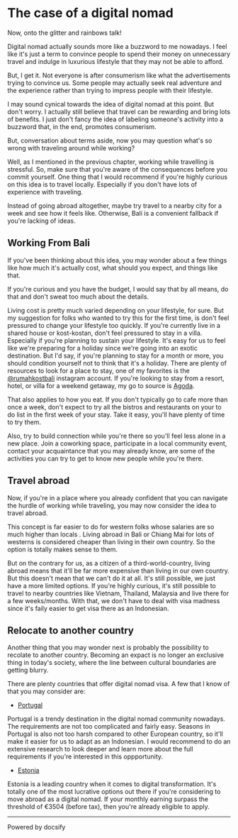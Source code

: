 # The case of a digital nomad

Now, onto the glitter and rainbows talk! 

Digital nomad actually sounds more like a buzzword to me nowadays. I feel like it's just a term to convince people to spend their money on unnecessary travel and indulge in luxurious lifestyle that they may not be able to afford. 

But, I get it. Not everyone is after consumerism like what the advertisements trying to convince us. Some people may actually seek real adventure and the experience rather than trying to impress people with their lifestyle.

I may sound cynical towards the idea of digital nomad at this point. But don't worry. I  actually still believe that travel can be rewarding and bring lots of benefits. I just don't fancy the idea of labeling someone's activity into a buzzword that, in the end, promotes consumerism.

But, conversation about terms aside, now you may question what's so wrong with traveling around while working? 

Well, as I mentioned in the previous chapter, working while travelling is stressful. So, make sure that you're aware of the consequences before you commit yourself. One thing that I would recommend if you're highly curious on this idea is to travel locally. Especially if you don't have lots of experience with traveling. 

Instead of going abroad altogether, maybe try travel to a nearby city for a week and see how it feels like. Otherwise, Bali is a convenient fallback if you're lacking of ideas. 

## Working From Bali

If you've been thinking about this idea, you may wonder about a few things like how much it's actually cost, what should you expect, and things like that. 

If you're curious and you have the budget, I would say that by all means, do that and don't sweat too much about the details. 

Living cost is pretty much varied depending on your lifestyle, for sure. But my suggestion for folks who wanted to try this for the first time, is don't feel pressured to change your lifestyle too quickly. If you're currently live in a shared house or kost-kostan, don't feel pressured to stay in a villa. Especially if you're planning to sustain your lifestyle. It's easy for us to feel like we're preparing for a holiday since we're going into an exotic destination. But I'd say, if you're planning to stay for a month or more, you should condition yourself not to think that it's a holiday. There are plenty of resources to look for a place to stay, one of my favorites is the [@rumahkostbali](https://instagram.com/rumahkostbali) instagram account. If you're looking to stay from a resort, hotel, or villa for a weekend getaway, my go to source is [Agoda](https://www.agoda.com/). 

That also applies to how you eat. If you don't typically go to cafe more than once a week, don't expect to try all the bistros and restaurants on your to do list in the first week of your stay. Take it easy, you'll have plenty of time to try them.

Also, try to build connection while you're there so you'll feel less alone in a new place. Join a coworking space, participate in a local community event, contact your acquaintance that you may already know, are some of the activities you can try to get to know new people while you're there. 

## Travel abroad 

Now, if you're in a place where you already confident that you can navigate the hurdle of working while traveling, you may now consider the idea to travel abroad. 

This concept is far easier to do for western folks whose salaries are so much higher than locals . Living abroad in Bali or Chiang Mai for lots of westerns is considered cheaper than living in their own country. So the option is totally makes sense to them. 

But on the contrary for us, as a citizen of a third-world-country, living abroad means that it'll be far more expensive than living in our own country. But this doesn't mean that we can't do it at all. It's still possible, we just have a more limited options. If you're highly curious, it's still possible to travel to nearby countries like Vietnam, Thailand, Malaysia and live there for a few weeks/months. With that, we don't have to deal with visa madness since it's faily easier to get visa there as an Indonesian. 

## Relocate to another country

Another thing that you may wonder next is probably the possibility to recolate to another country. Becoming an expact is no longer an exclusive thing in today's society, where the line between cultural boundaries are getting blurry. 

There are plenty countries that offer digital nomad visa. A few that I know of that you may consider are: 

- [Portugal](https://imigrante.sef.pt/en/)

Portugal is a trendy destination in the digital nomad community nowadays. The requirements are not too complicated and fairly easy. Seasons in Portugal is also not too harsh compared to other European country, so it'll make it easier for us to adapt as an Indonesian. I would recommend to do an extensive research to look deeper and learn more about the full requirements if you're interested in this oppportunity. 

- [Estonia](https://www.e-resident.gov.ee/nomadvisa/) 

Estonia is a leading country when it comes to digital transformation. It's totally one of the most lucrative options out there if you're considering to move abroad as a digital nomad. If your monthly earning surpass the threshold of €3504 (before tax), then you're already eligible to apply. 

----

<a href="https://docsify.js.org" target="_blank" style="color: inherit; font-weight: normal; text-decoration: none;">Powered by docsify</a>